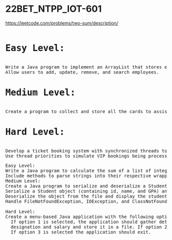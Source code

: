 # 22BET_NTPP_IOT-601

https://leetcode.com/problems/two-sum/description/<br>
<pre>
<H1>Easy Level:</H1>
Write a Java program to implement an ArrayList that stores employee details (ID, Name, and Salary). 
Allow users to add, update, remove, and search employees.
<h1>Medium Level:</h1>
Create a program to collect and store all the cards to assist the users in finding all the cards in a given symbol using Collection interface.
<h1>Hard Level:</h1>
Develop a ticket booking system with synchronized threads to ensure no double booking of seats.
Use thread priorities to simulate VIP bookings being processed first.
</pre>
<pre>Easy Level:
Write a Java program to calculate the sum of a list of integers using autoboxing and unboxing. 
Include methods to parse strings into their respective wrapper classes (e.g., Integer.parseInt()).
Medium Level:
Create a Java program to serialize and deserialize a Student object. The program should:
Serialize a Student object (containing id, name, and GPA) and save it to a file.
Deserialize the object from the file and display the student details.
Handle FileNotFoundException, IOException, and ClassNotFoundException using exception handling.

Hard Level:
Create a menu-based Java application with the following options. 1.Add an Employee 2. Display All 3. Exit 
  If option 1 is selected, the application should gather details of the employee like employee name, employee id, 
  designation and salary and store it in a file. If option 2 is selected, the application should display all the employee details. 
  If option 3 is selected the application should exit.

</pre>
